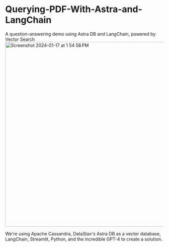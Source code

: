 # Querying-PDF-With-Astra-and-LangChain
A question-answering demo using Astra DB and LangChain, powered by Vector Search
<img width="586" alt="Screenshot 2024-01-17 at 1 54 58 PM" src="https://github.com/Bhargavik01/Querying-PDF-With-Astra-and-LangChain/assets/106794273/c33b4ce5-4010-42b7-9e9d-1736b65748e5">

We're using Apache Cassandra, DataStax's Astra DB as a vector database, LangChain, Streamlit, Python, and the incredible GPT-4 to create a solution.
